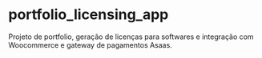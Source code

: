 # portfolio_licensing_app
Projeto de portfolio, geração de licenças para softwares e integração com Woocommerce e gateway de pagamentos Asaas.
